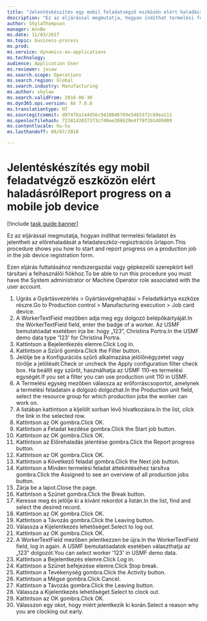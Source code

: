 ```yaml
--- 
title: "Jelentéskészítés egy mobil feladatvégző eszközön elért haladásról"
description: "Ez az eljárással megmutatja, hogyan indíthat termelési feladatot és jelentheti az előrehaladását a feladateszköz-regisztrációs űrlapon."
author: ShylaThompson
manager: AnnBe
ms.date: 11/03/2017
ms.topic: business-process
ms.prod: 
ms.service: dynamics-ax-applications
ms.technology: 
audience: Application User
ms.reviewer: josaw
ms.search.scope: Operations
ms.search.region: Global
ms.search.industry: Manufacturing
ms.author: shylaw
ms.search.validFrom: 2016-06-30
ms.dyn365.ops.version: AX 7.0.0
ms.translationtype: HT
ms.sourcegitcommit: d9747ba144d56c9410846769e5465372c89ea111
ms.openlocfilehash: 72381d2037373cf48ee208629e4f79f201409d89
ms.contentlocale: hu-hu
ms.lasthandoff: 08/07/2018

---
```

# <a name="report-progress-on-a-mobile-job-device"></a><span data-ttu-id="8a788-103">Jelentéskészítés egy mobil feladatvégző eszközön elért haladásról</span><span class="sxs-lookup"><span data-stu-id="8a788-103">Report progress on a mobile job device</span></span>

[!include [task guide banner](../../includes/task-guide-banner.md)]

<span data-ttu-id="8a788-104">Ez az eljárással megmutatja, hogyan indíthat termelési feladatot és jelentheti az előrehaladását a feladateszköz-regisztrációs űrlapon.</span><span class="sxs-lookup"><span data-stu-id="8a788-104">This procedure shows you how to start and report progress on a production job in the job device registration form.</span></span>



<span data-ttu-id="8a788-105">Ezen eljárás futtatásához rendszergazdai vagy gépkezelői szerepkört kell társítani a felhasználói fiókhoz.</span><span class="sxs-lookup"><span data-stu-id="8a788-105">To be able to run this procedure you must have the System administrator or Machine Operator role associated with the user account.</span></span>

1. <span data-ttu-id="8a788-106">Ugrás a Gyártásvezérlés > Gyártásvégrehajtási > Feladatkártya eszköze részre.</span><span class="sxs-lookup"><span data-stu-id="8a788-106">Go to Production control > Manufacturing execution > Job card device.</span></span>
2. <span data-ttu-id="8a788-107">A WorkerTextField mezőben adja meg egy dolgozó belépőkártyáját.</span><span class="sxs-lookup"><span data-stu-id="8a788-107">In the WorkerTextField field, enter the badge of a worker.</span></span> <span data-ttu-id="8a788-108">Az USMF bemutatóadat esetében írja be: hogy „123”, Christina Portra.</span><span class="sxs-lookup"><span data-stu-id="8a788-108">In the USMF demo data type '123' for Christina Portra.</span></span>
3. <span data-ttu-id="8a788-109">Kattintson a Bejelentkezés elemre.</span><span class="sxs-lookup"><span data-stu-id="8a788-109">Click Log in.</span></span>
4. <span data-ttu-id="8a788-110">Kattintson a Szűrő gombra.</span><span class="sxs-lookup"><span data-stu-id="8a788-110">Click the Filter button.</span></span>
5. <span data-ttu-id="8a788-111">Jelölje be a Konfigurációs szűrő alkalmazása jelölőnégyzetet vagy törölje a jelölését.</span><span class="sxs-lookup"><span data-stu-id="8a788-111">Check or uncheck the Apply configuration filter check box.</span></span> <span data-ttu-id="8a788-112">Ha beállít egy szűrőt, használhatja az USMF 110-es termelési egységét.</span><span class="sxs-lookup"><span data-stu-id="8a788-112">If you set a filter you can use production unit 110 in USMF.</span></span>
6. <span data-ttu-id="8a788-113">A Termelési egység mezőben válassza az erőforráscsoportot, amelynek a termelési feladatain a dolgozó dolgozhat.</span><span class="sxs-lookup"><span data-stu-id="8a788-113">In the Production unit field, select the resource group for which production jobs the worker can work on.</span></span>
7. <span data-ttu-id="8a788-114">A listában kattintson a kijelölt sorban lévő hivatkozásra.</span><span class="sxs-lookup"><span data-stu-id="8a788-114">In the list, click the link in the selected row.</span></span>
8. <span data-ttu-id="8a788-115">Kattintson az OK gombra.</span><span class="sxs-lookup"><span data-stu-id="8a788-115">Click OK.</span></span>
9. <span data-ttu-id="8a788-116">Kattintson a Feladat kezdése gombra.</span><span class="sxs-lookup"><span data-stu-id="8a788-116">Click the Start job button.</span></span>
10. <span data-ttu-id="8a788-117">Kattintson az OK gombra.</span><span class="sxs-lookup"><span data-stu-id="8a788-117">Click OK.</span></span>
11. <span data-ttu-id="8a788-118">Kattintson az Előrehaladás jelentése gombra.</span><span class="sxs-lookup"><span data-stu-id="8a788-118">Click the Report progress button.</span></span>
12. <span data-ttu-id="8a788-119">Kattintson az OK gombra.</span><span class="sxs-lookup"><span data-stu-id="8a788-119">Click OK.</span></span>
13. <span data-ttu-id="8a788-120">Kattintson a Következő feladat gombra.</span><span class="sxs-lookup"><span data-stu-id="8a788-120">Click the Next job button.</span></span>
14. <span data-ttu-id="8a788-121">Kattintson a Minden termelési feladat áttekintéséhez társítva gombra.</span><span class="sxs-lookup"><span data-stu-id="8a788-121">Click the Assigned to see an overview of all production jobs button.</span></span>
15. <span data-ttu-id="8a788-122">Zárja be a lapot.</span><span class="sxs-lookup"><span data-stu-id="8a788-122">Close the page.</span></span>
16. <span data-ttu-id="8a788-123">Kattintson a Szünet gombra.</span><span class="sxs-lookup"><span data-stu-id="8a788-123">Click the Break button.</span></span>
17. <span data-ttu-id="8a788-124">Keresse meg és jelölje ki a kívánt rekordot a listán.</span><span class="sxs-lookup"><span data-stu-id="8a788-124">In the list, find and select the desired record.</span></span>
18. <span data-ttu-id="8a788-125">Kattintson az OK gombra.</span><span class="sxs-lookup"><span data-stu-id="8a788-125">Click OK.</span></span>
19. <span data-ttu-id="8a788-126">Kattintson a Távozás gombra.</span><span class="sxs-lookup"><span data-stu-id="8a788-126">Click the Leaving button.</span></span>
20. <span data-ttu-id="8a788-127">Válassza a Kijelentkezés lehetőséget.</span><span class="sxs-lookup"><span data-stu-id="8a788-127">Select to log out.</span></span>
21. <span data-ttu-id="8a788-128">Kattintson az OK gombra.</span><span class="sxs-lookup"><span data-stu-id="8a788-128">Click OK.</span></span>
22. <span data-ttu-id="8a788-129">A WorkerTextField mezőben jelentkezzen be újra.</span><span class="sxs-lookup"><span data-stu-id="8a788-129">In the WorkerTextField field, log in again.</span></span> <span data-ttu-id="8a788-130">A USMF bemutatóadatok esetében választhatja az „123” dolgozót.</span><span class="sxs-lookup"><span data-stu-id="8a788-130">You can select worker '123' in USMF demo data.</span></span>
23. <span data-ttu-id="8a788-131">Kattintson a Bejelentkezés elemre.</span><span class="sxs-lookup"><span data-stu-id="8a788-131">Click Log in.</span></span>
24. <span data-ttu-id="8a788-132">Kattintson a Szünet befejezése elemre.</span><span class="sxs-lookup"><span data-stu-id="8a788-132">Click Stop break.</span></span>
25. <span data-ttu-id="8a788-133">Kattintson a Tevékenység gombra.</span><span class="sxs-lookup"><span data-stu-id="8a788-133">Click the Activity button.</span></span>
26. <span data-ttu-id="8a788-134">Kattintson a Mégse gombra.</span><span class="sxs-lookup"><span data-stu-id="8a788-134">Click Cancel.</span></span>
27. <span data-ttu-id="8a788-135">Kattintson a Távozás gombra.</span><span class="sxs-lookup"><span data-stu-id="8a788-135">Click the Leaving button.</span></span>
28. <span data-ttu-id="8a788-136">Válassza a Kijelentkezés lehetőséget.</span><span class="sxs-lookup"><span data-stu-id="8a788-136">Select to clock out.</span></span>
29. <span data-ttu-id="8a788-137">Kattintson az OK gombra.</span><span class="sxs-lookup"><span data-stu-id="8a788-137">Click OK.</span></span>
30. <span data-ttu-id="8a788-138">Válasszon egy okot, hogy miért jelentkezik ki korán.</span><span class="sxs-lookup"><span data-stu-id="8a788-138">Select a reason why you are clocking out early.</span></span>


